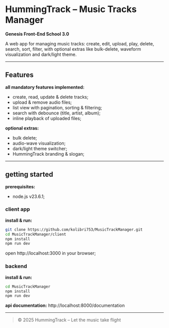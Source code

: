 # HummingTrack – Music Tracks Manager

**Genesis Front-End School 3.0**

A web app for managing music tracks: create, edit, upload, play, delete, search, sort, filter, with optional extras like bulk-delete, waveform visualization and dark/light theme.

---

## Features

**all mandatory features implemented:**

- create, read, update & delete tracks;
- upload & remove audio files;
- list view with pagination, sorting & filtering;
- search with debounce (title, artist, album);
- inline playback of uploaded files;

**optional extras:**

- bulk delete;
- audio-wave visualization;
- dark/light theme switcher;
- HummingTrack branding & slogan;

---

## getting started

**prerequisites:**

- node.js v23.6.1;

### client app

**install & run:**

```bash
git clone https://github.com/kolibri753/MusicTrackManager.git
cd MusicTrackManager/client
npm install
npm run dev
```

open http://localhost:3000 in your browser;

### backend

**install & run:**

```bash
cd MusicTrackManager
npm install
npm run dev
```

**api documentation:** http://localhost:8000/documentation

---

> © 2025 HummingTrack – Let the music take flight
